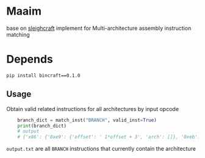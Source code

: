 # Maaim 

base on [sleighcraft](https://github.com/StarCrossPortal/sleighcraft) implement for Multi-architecture assembly instruction matching

# Depends

```
pip install bincraft==0.1.0
```
## Usage
Obtain valid related instructions for all architectures by input opcode
```python
    branch_dict = match_inst("BRANCH", valid_inst=True)
    print(branch_dict)
    # output
    # {'x86': {'0xe9': {'offset': ' 1*offset + 3', 'arch': []}, '0xeb': {'offset': ' 1*offset + 2', 'arch': []}, '0xf4': {'offset': ' 0', 'arch': []}}}
```
`output.txt` are all `BRANCH` instructions that currently contain the architecture
